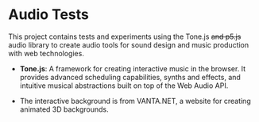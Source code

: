 # Audio Tests

This project contains tests and experiments using the Tone.js ~~and p5.js~~ audio library to create audio tools for sound design and music production with web technologies.

- **Tone.js**: A framework for creating interactive music in the browser. It provides advanced scheduling capabilities, synths and effects, and intuitive musical abstractions built on top of the Web Audio API.

- The interactive background is from VANTA.NET, a website for creating animated 3D backgrounds.
